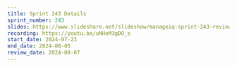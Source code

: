 ```yaml
---
title: Sprint 243 Details
sprint_number: 243
slides: https://www.slideshare.net/slideshow/manageiq-sprint-243-review-slide-deck/271587441
recording: https://youtu.be/uNHeM3gDO_s
start_date: 2024-07-23
end_date: 2024-08-05
review_date: 2024-08-07
---
```

